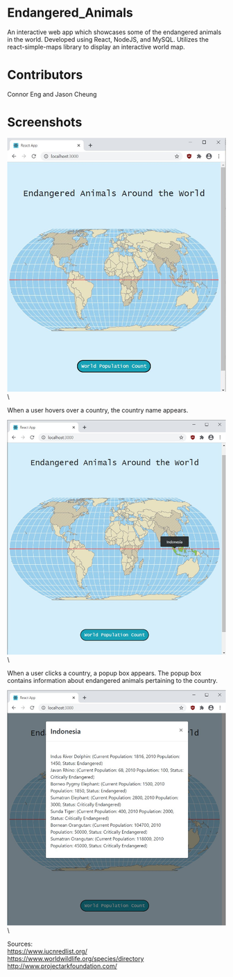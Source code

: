 # Endangered_Animals
An interactive web app which showcases some of the endangered animals in the world. Developed using React, NodeJS, and MySQL. Utilizes the react-simple-maps library to display an interactive world map.

# Contributors
Connor Eng and Jason Cheung

# Screenshots

![Image](Screenshot.JPG) \

When a user hovers over a country, the country name appears.

![Image](ScreenshotHovering.jpg) \

When a user clicks a country, a popup box appears. The popup box contains information about endangered animals pertaining to the country.

![Image](ScreenshotOnClickCountry.jpg) \

Sources: \
https://www.iucnredlist.org/ \
https://www.worldwildlife.org/species/directory \
http://www.projectarkfoundation.com/ 
